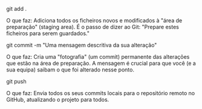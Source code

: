git add .

O que faz: Adiciona todos os ficheiros novos e modificados à "área de preparação" (staging area). É o passo de dizer ao Git: "Prepare estes ficheiros para serem guardados."

git commit -m "Uma mensagem descritiva da sua alteração"

O que faz: Cria uma "fotografia" (um commit) permanente das alterações que estão na área de preparação. A mensagem é crucial para que você (e a sua equipa) saibam o que foi alterado nesse ponto.

git push

O que faz: Envia todos os seus commits locais para o repositório remoto no GitHub, atualizando o projeto para todos.